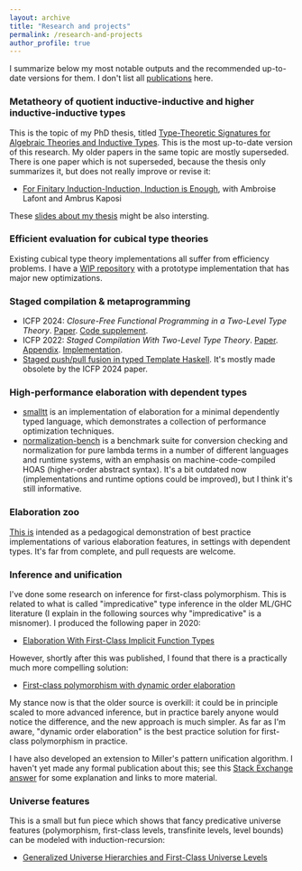 ```yaml
---
layout: archive
title: "Research and projects"
permalink: /research-and-projects
author_profile: true
---
```


I summarize below my most notable outputs and the recommended up-to-date
versions for them. I don't list all [publications](/publications) here.

### Metatheory of quotient inductive-inductive and higher inductive-inductive types

This is the topic of my PhD thesis, titled [Type-Theoretic Signatures for
Algebraic Theories and Inductive Types](pdfs/phdthesis_compact.pdf). This is the most
up-to-date version of this research. My older papers in the same topic are
mostly superseded. There is one paper which is not superseded, because the
thesis only summarizes it, but does not really improve or revise it:

- [For Finitary Induction-Induction, Induction is Enough](https://drops.dagstuhl.de/opus/volltexte/2020/13070/), with
  Ambroise Lafont and Ambrus Kaposi

These [slides about my thesis](pdfs/wg6stockholm.pdf) might be also intersting.

### Efficient evaluation for cubical type theories

Existing cubical type theory implementations all suffer from efficiency problems.
I have a [WIP repository](https://github.com/AndrasKovacs/cubeval) with a
prototype implementation that has major new optimizations.

### Staged compilation & metaprogramming

- ICFP 2024: *Closure-Free Functional Programming in a Two-Level Type Theory*. [Paper](pdfs/2ltt_icfp24.pdf). [Code supplement](https://github.com/AndrasKovacs/staged/tree/main/icfp24paper/supplement).
- ICFP 2022: *Staged Compilation With Two-Level Type Theory*. [Paper](pdfs/2ltt.pdf). [Appendix](pdfs/2ltt_appendix.pdf). [Implementation](https://github.com/AndrasKovacs/staged).
- [Staged push/pull fusion in typed Template Haskell](https://github.com/AndrasKovacs/staged-fusion). It's mostly made obsolete by the ICFP 2024 paper.

### High-performance elaboration with dependent types

- [smalltt](https://github.com/AndrasKovacs/smalltt) is an implementation of
  elaboration for a minimal dependently typed language, which demonstrates a
  collection of performance optimization techniques.
- [normalization-bench](https://github.com/AndrasKovacs/normalization-bench) is
  a benchmark suite for conversion checking and normalization for pure lambda
  terms in a number of different languages and runtime systems, with an emphasis
  on machine-code-compiled HOAS (higher-order abstract syntax). It's a bit outdated now
  (implementations and runtime options could be improved), but I think it's
  still informative.

### Elaboration zoo

[This is](https://github.com/AndrasKovacs/elaboration-zoo) intended as a
pedagogical demonstration of best practice implementations of various
elaboration features, in settings with dependent types. It's far from complete,
and pull requests are welcome.

### Inference and unification

I've done some research on inference for first-class polymorphism. This is related to
what is called "impredicative" type inference in the older ML/GHC literature (I
explain in the following sources why "impredicative" is a misnomer). I produced
the following paper in 2020:

- [Elaboration With First-Class Implicit Function Types](https://dl.acm.org/doi/10.1145/3408983)

However, shortly after this was published, I found that there is a practically much more compelling
solution:

- [First-class polymorphism with dynamic order
  elaboration](https://github.com/AndrasKovacs/elaboration-zoo/tree/master/06-first-class-poly)

My stance now is that the older source is overkill: it could be in principle
scaled to more advanced inference, but in practice barely anyone would notice
the difference, and the new approach is much simpler. As far as I'm aware,
"dynamic order elaboration" is the best practice solution for first-class polymorphism
in practice.

I have also developed an extension to Miller's pattern unification algorithm. I
haven't yet made any formal publication about this; see this [Stack Exchange
answer](https://cstheory.stackexchange.com/questions/50914/swapping-arguments-of-variables-in-higher-order-pattern-unification/50918#50918)
for some explanation and links to more material.

### Universe features

This is a small but fun piece which shows that fancy predicative universe features (polymorphism, first-class levels, transfinite levels, level bounds) can be modeled with induction-recursion:

- [Generalized Universe Hierarchies and First-Class Universe Levels](https://drops.dagstuhl.de/opus/volltexte/2022/15748/pdf/LIPIcs-CSL-2022-28.pdf)
